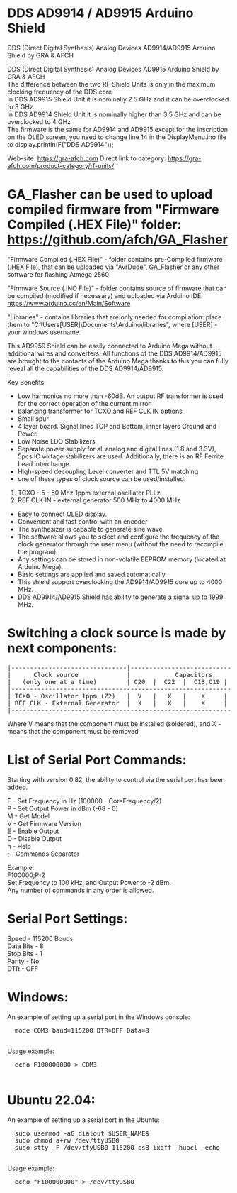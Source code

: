 # DDS AD9914 / AD9915 Arduino Shield
DDS (Direct Digital Synthesis) Analog Devices AD9914/AD9915 Arduino Shield by GRA &amp; AFCH

DDS (Direct Digital Synthesis) Analog Devices AD9915 Arduino Shield by GRA &amp; AFCH <br/>
The difference between the two RF Shield Units is only in the maximum clocking frequency of the DDS core <br/>
In DDS AD9915 Shield Unit it is nominally 2.5 GHz and it can be overclocked to 3 GHz <br/>
In DDS AD9914 Shield Unit it is nominally higher than 3.5 GHz and can be overclocked to 4 GHz <br/>
The firmware is the same for AD9914 and AD9915 except for the inscription on the OLED screen, you need to change line 14 in the DisplayMenu.ino file to display.printin(F("DDS AD9914")); <br/>

Web-site: https://gra-afch.com
Direct link to category:  https://gra-afch.com/product-category/rf-units/

# GA_Flasher can be used to upload compiled firmware from "Firmware Compiled (.HEX File)" folder: https://github.com/afch/GA_Flasher

"Firmware Compiled (.HEX File)" - folder contains pre-Compiled firmware (.HEX File), that can be uploaded via "AvrDude", GA_Flasher or any other software for flashing Atmega 2560

"Firmware Source (.INO File)" - folder contains source of firmware that can be compiled (modified if necessary) and uploaded via Arduino IDE: https://www.arduino.cc/en/Main/Software

"Libraries" - contains libraries that are only needed for compilation: place them to "C:\Users\[USER]\Documents\Arduino\libraries", where [USER] - your windows username.

This AD9959 Shield can be easily connected to Arduino Mega without additional wires and converters. All functions of the DDS AD9914/AD9915 are brought to the contacts of the Arduino Mega thanks to this you can fully reveal all the capabilities of the DDS AD9914/AD9915.

Key Benefits:

* Low harmonics no more than -60dB. An output RF transformer is used for the correct operation of the current mirror.
* balancing transformer for TCXO and REF CLK IN options
* Small spur
* 4 layer board. Signal lines TOP and Bottom, inner layers Ground and Power.
* Low Noise LDO Stabilizers
* Separate power supply for all analog and digital lines (1.8 and 3.3V), 5pcs IC voltage stabilizers are used. Additionally, there is an RF Ferrite bead interchange.
* High-speed decoupling Level converter and TTL 5V matching
* one of these types of clock source can be used/installed:

1. TCXO - 5 - 50 Mhz 1ppm external oscillator PLLz,
2. REF CLK IN - external generator 500 MHz to 4000 MHz


* Easy to connect OLED display.
* Convenient and fast control with an encoder
* The synthesizer is capable to generate sine wave.
* The software allows you to select and configure the frequency of the clock generator through the user menu (without the need to recompile the program).
* Any settings can be stored in non-volatile EEPROM memory (located at Arduino Mega).
* Basic settings are applied and saved automatically.
* This shield support overclocking the AD9914/AD9915 core up to 4000 MHz.
* DDS AD9914/AD9915 Shield has ability to generate a signal up to 1999 MHz.

# Switching a clock source is made by next components:
<pre>
|-------------------------------|-----------------------------------|-----------------|
|      Clock source             |            Capacitors             |    Resistors    |
|   (only one at a time)        | C20  |  C22  |  C18,C19 | C14,C17 |  XTAL | REF_CLK |
|-------------------------------------------------------------------------------------|
| TCXO - Oscillator 1ppm (Z2)   |  V   |   X   |    X     |    V    |   X   |    V    |
| REF CLK - External Generator  |  X   |   X   |    X     |    V    |   X   |    V    |
|-------------------------------------------------------------------------------------|
</pre>

Where V means that the component must be installed (soldered), and X - means that the component must be removed

# List of Serial Port Commands:
Starting with version 0.82, the ability to control via the serial port has been added.

  F - Set Frequency in Hz (100000 - CoreFrequency/2)  
  P - Set Output Power in dBm (-68 - 0)  
  M - Get Model  
  V - Get Firmware Version  
  E - Enable Output  
  D - Disable Output  
  h - Help  
  ; - Commands Separator  
          
Example:  
  F100000;P-2  
Set Frequency to 100 kHz, and Output Power to -2 dBm.  
Any number of commands in any order is allowed.  

# Serial Port Settings:

  Speed - 115200 Bouds  
  Data Bits - 8  
  Stop Bits - 1  
  Parity - No  
  DTR - OFF  
# Windows:

An example of setting up a serial port in the Windows console:
  <pre>
  mode COM3 baud=115200 DTR=OFF Data=8
  </pre>
  
Usage example:
  <pre>
  echo F100000000 > COM3
  </pre>
# Ubuntu 22.04:

An example of setting up a serial port in the Ubuntu:
  <pre>
  sudo usermod -aG dialout $USER_NAME$
  sudo chmod a+rw /dev/ttyUSB0
  sudo stty -F /dev/ttyUSB0 115200 cs8 ixoff -hupcl -echo
  </pre>
  
Usage example:
  <pre>
  echo "F100000000" > /dev/ttyUSB0
  </pre>
